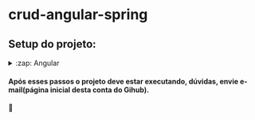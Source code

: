 # crud-angular-spring

## Setup do projeto:

<details>
  <summary>:zap: Angular</summary>
  
  ### 1 - Instale o Node.js
  #### Versão do Node utilizada para iniciar o projeto: 18.17.0
  ### 2 - Instale o npm
  #### Versão do npm: 9.8.0
  ### 3 - Instale o Angular
  #### Versão do Angular utilizada para iniciar o projeto: 16.1.5
  ### 3 - Instale o VSCode ou a IDE de sua preferência
  ### 4 - Execute o comando ng serve na pasta do projeto

</details>

#### Após esses passos o projeto deve estar executando, dúvidas, envie e-mail(página inicial desta conta do Gihub).
#### 🖖

